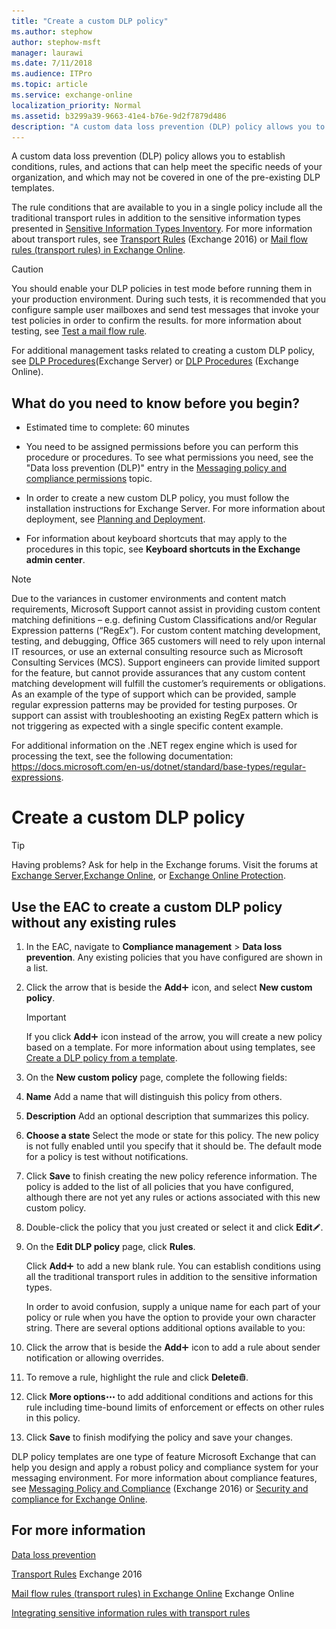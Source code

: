 ```yaml
---
title: "Create a custom DLP policy"
ms.author: stephow
author: stephow-msft
manager: laurawi
ms.date: 7/11/2018
ms.audience: ITPro
ms.topic: article
ms.service: exchange-online
localization_priority: Normal
ms.assetid: b3299a39-9663-41e4-b76e-9d2f7879d486
description: "A custom data loss prevention (DLP) policy allows you to establish conditions, rules, and actions that can help meet the specific needs of your organization, and which may not be covered in one of the pre-existing DLP templates."
---
```


A custom data loss prevention (DLP) policy allows you to establish conditions, rules, and actions that can help meet the specific needs of your organization, and which may not be covered in one of the pre-existing DLP templates.
  
The rule conditions that are available to you in a single policy include all the traditional transport rules in addition to the sensitive information types presented in [Sensitive Information Types Inventory](http://technet.microsoft.com/library/98b81f9c-87bb-4905-8e53-04621c3ae74d.aspx). For more information about transport rules, see [Transport Rules](http://technet.microsoft.com/library/c3d2031c-fb7b-4866-8ae1-32928d0138ef.aspx) (Exchange 2016) or [Mail flow rules (transport rules) in Exchange Online](../../security-and-compliance/mail-flow-rules/mail-flow-rules.md).
  
> [!CAUTION]
> You should enable your DLP policies in test mode before running them in your production environment. During such tests, it is recommended that you configure sample user mailboxes and send test messages that invoke your test policies in order to confirm the results. for more information about testing, see [Test a mail flow rule](../../security-and-compliance/mail-flow-rules/test-mail-flow-rules.md). 
  
For additional management tasks related to creating a custom DLP policy, see [DLP Procedures](http://technet.microsoft.com/library/e2f575aa-552e-4dcc-8d7b-1ffd697d67df.aspx)(Exchange Server) or [DLP Procedures](http://technet.microsoft.com/library/925290cc-f3b4-401e-b6c7-9a216a726f17.aspx) (Exchange Online). 
  
## What do you need to know before you begin?

- Estimated time to complete: 60 minutes
    
- You need to be assigned permissions before you can perform this procedure or procedures. To see what permissions you need, see the "Data loss prevention (DLP)" entry in the [Messaging policy and compliance permissions](http://technet.microsoft.com/library/ec4d3b9f-b85a-4cb9-95f5-6fc149c3899b.aspx) topic. 
    
- In order to create a new custom DLP policy, you must follow the installation instructions for Exchange Server. For more information about deployment, see [Planning and Deployment](http://technet.microsoft.com/library/692c59e3-f0b0-4cef-a66e-751aa740abae.aspx).
    
- For information about keyboard shortcuts that may apply to the procedures in this topic, see **Keyboard shortcuts in the Exchange admin center**.
    
> [!NOTE]
> Due to the variances
in customer environments and content match requirements, Microsoft Support cannot assist in providing custom content matching definitions – e.g. defining Custom Classifications and/or Regular Expression patterns (“RegEx”). For custom content matching development, testing, and debugging, Office 365 customers will need to rely upon internal IT resources, or use an external
consulting resource such as Microsoft Consulting Services (MCS).  Support engineers can provide limited support for the
feature, but cannot provide assurances that any custom content matching development will fulfill the customer’s requirements or
obligations.  As an example of the type of support which can be provided, sample
regular expression patterns may be provided for testing purposes. Or support can assist with troubleshooting an existing RegEx
pattern which is not triggering as expected with a single specific content
example. 

For additional information on the .NET regex engine which is used for processing the text, see the following documentation: https://docs.microsoft.com/en-us/dotnet/standard/base-types/regular-expressions.

# Create a custom DLP policy 
  
> [!TIP]
> Having problems? Ask for help in the Exchange forums. Visit the forums at [Exchange Server](https://go.microsoft.com/fwlink/p/?linkId=60612),[Exchange Online](https://go.microsoft.com/fwlink/p/?linkId=267542), or [Exchange Online Protection](https://go.microsoft.com/fwlink/p/?linkId=285351). 
  
## Use the EAC to create a custom DLP policy without any existing rules

1. In the EAC, navigate to **Compliance management** \> **Data loss prevention**. Any existing policies that you have configured are shown in a list.
    
2. Click the arrow that is beside the **Add**![Add Icon](../../media/ITPro_EAC_AddIcon.gif) icon, and select **New custom policy**. 
    
    > [!IMPORTANT]
    > If you click **Add**![Add Icon](../../media/ITPro_EAC_AddIcon.gif) icon instead of the arrow, you will create a new policy based on a template. For more information about using templates, see [Create a DLP policy from a template](create-dlp-policy-from-template.md). 
  
3. On the **New custom policy** page, complete the following fields: 
    
1. **Name** Add a name that will distinguish this policy from others. 
    
2. **Description** Add an optional description that summarizes this policy. 
    
3. **Choose a state** Select the mode or state for this policy. The new policy is not fully enabled until you specify that it should be. The default mode for a policy is test without notifications. 
    
4. Click **Save** to finish creating the new policy reference information. The policy is added to the list of all policies that you have configured, although there are not yet any rules or actions associated with this new custom policy. 
    
5. Double-click the policy that you just created or select it and click **Edit**![Edit icon](../../media/ITPro_EAC_EditIcon.gif).
    
6. On the **Edit DLP policy** page, click **Rules**.
    
    Click **Add**![Add Icon](../../media/ITPro_EAC_AddIcon.gif) to add a new blank rule. You can establish conditions using all the traditional transport rules in addition to the sensitive information types. 
    
    In order to avoid confusion, supply a unique name for each part of your policy or rule when you have the option to provide your own character string. There are several options additional options available to you:
    
1. Click the arrow that is beside the **Add**![Add Icon](../../media/ITPro_EAC_AddIcon.gif) icon to add a rule about sender notification or allowing overrides. 
    
2. To remove a rule, highlight the rule and click **Delete**![Delete icon](../../media/ITPro_EAC_DeleteIcon.gif).
    
3. Click **More options**![More Options Icon](../../media/ITPro_EAC_MoreOptionsIcon.gif) to add additional conditions and actions for this rule including time-bound limits of enforcement or effects on other rules in this policy. 
    
7. Click **Save** to finish modifying the policy and save your changes. 
    
DLP policy templates are one type of feature Microsoft Exchange that can help you design and apply a robust policy and compliance system for your messaging environment. For more information about compliance features, see [Messaging Policy and Compliance](http://technet.microsoft.com/library/65f20a20-27a4-4f6e-9b27-f8705d65b8d9.aspx) (Exchange 2016) or [Security and compliance for Exchange Online](../../security-and-compliance/security-and-compliance.md).
  
## For more information

[Data loss prevention](data-loss-prevention.md)
  
[Transport Rules](http://technet.microsoft.com/library/c3d2031c-fb7b-4866-8ae1-32928d0138ef.aspx) Exchange 2016 
  
[Mail flow rules (transport rules) in Exchange Online](../../security-and-compliance/mail-flow-rules/mail-flow-rules.md) Exchange Online 
  
[Integrating sensitive information rules with transport rules](integrate-sensitive-information-rules.md)
  

